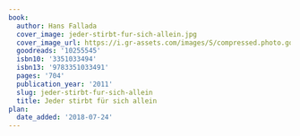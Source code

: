 ```yaml
---
book:
  author: Hans Fallada
  cover_image: jeder-stirbt-fur-sich-allein.jpg
  cover_image_url: https://i.gr-assets.com/images/S/compressed.photo.goodreads.com/books/1327901908l/10255545._SY160_.jpg
  goodreads: '10255545'
  isbn10: '3351033494'
  isbn13: '9783351033491'
  pages: '704'
  publication_year: '2011'
  slug: jeder-stirbt-fur-sich-allein
  title: Jeder stirbt für sich allein
plan:
  date_added: '2018-07-24'
---
```

